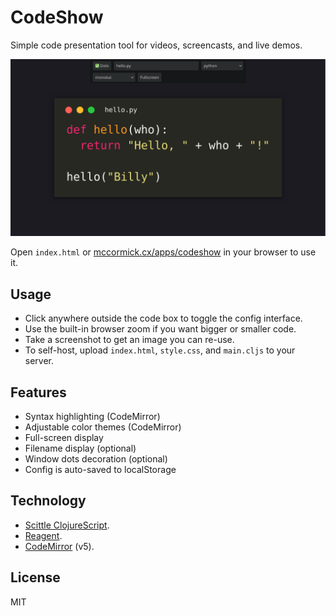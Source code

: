 # CodeShow

Simple code presentation tool for videos, screencasts, and live demos.

![CodeShow screenshot](./screenshot.png)

Open `index.html` or [mccormick.cx/apps/codeshow](https://mccormick.cx/apps/codeshow) in your browser to use it.

## Usage

- Click anywhere outside the code box to toggle the config interface.
- Use the built-in browser zoom if you want bigger or smaller code.
- Take a screenshot to get an image you can re-use.
- To self-host, upload `index.html`, `style.css`, and `main.cljs` to your server.

## Features

- Syntax highlighting (CodeMirror)
- Adjustable color themes (CodeMirror)
- Full-screen display
- Filename display (optional)
- Window dots decoration (optional)
- Config is auto-saved to localStorage

## Technology

- [Scittle ClojureScript](https://github.com/babashka/scittle/).
- [Reagent](https://reagent-project.github.io/).
- [CodeMirror](https://codemirror.net) (v5).

## License

MIT

